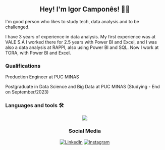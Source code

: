 <h2 align='center'>Hey! I'm Igor Camponês! 👋🏻</h2>

  I'm good person who likes to study tech, data analysis and to be challenged.
  
  I have 3 years of experience in data analysis. My first experience was at VALE S.A I worked there for 2.5 years with Power BI and Excel, and I was also a data    analysis at RAPPI, also using Power BI and SQL. Now I work at TORA, with Power BI and Excel.
  
 ### Qualifications
  Production Engineer at PUC MINAS
  
  Postgraduate in Data Science and Big Data at PUC MINAS (Studying - End on September/2023)
  
 ### Languages and tools 🛠
  
<p align="center">
  <a href="https://skillicons.dev">
    <img src="https://skillicons.dev/icons?i=py,sqlite" />
  </a>
</p>
  
<h3 align='center'> Social Media </h3>
<div align='center'>
<a href="https://www.linkedin.com/in/igor-campon%C3%AAs-327437142/" target="_blank"><img src="https://img.shields.io/badge/LinkedIn-%230077B5.svg?&style=flat-square&logo=linkedin&logoColor=white" alt="LinkedIn"></a>
<a href="https://www.instagram.com/igorhic" target="_blank"><img src="https://img.shields.io/badge/Instagram-%23E4405F.svg?&style=flat-square&logo=instagram&logoColor=white" alt="Instagram"></a>
</div>
  
  
<!--
**IgorCampones/IgorCampones** is a ✨ _special_ ✨ repository because its `README.md` (this file) appears on your GitHub profile.

Here are some ideas to get you started:

- 🔭 I’m currently working on ...
- 🌱 I’m currently learning ...
- 👯 I’m looking to collaborate on ...
- 🤔 I’m looking for help with ...
- 💬 Ask me about ...
- 📫 How to reach me: ...
- 😄 Pronouns: ...
- ⚡ Fun fact: ...
-->
